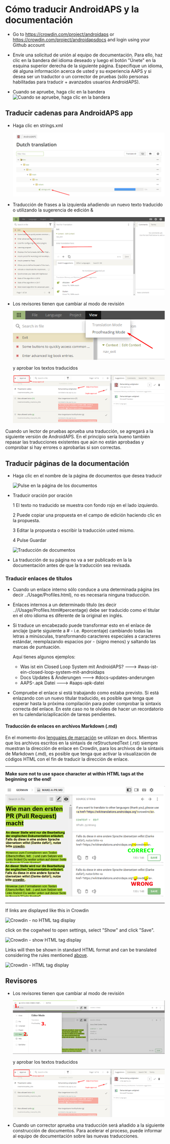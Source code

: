 # Cómo traducir AndroidAPS y la documentación

* Go to <https://crowdin.com/project/androidaps> or <https://crowdin.com/project/androidapsdocs> and login using your Github account

* Envíe una solicitud de unión al equipo de documentación. Para ello, haz clic en la bandera del idioma deseado y luego el botón "Únete" en la esquina superior derecha de la siguiente página. Especifique un idioma, dé alguna información acerca de usted y su experiencia AAPS y si desea ser un traductor o un corrector de pruebas (sólo personas habilitadas para traducir + avanzados usuarios AndroidAPS).

* Cuando se apruebe, haga clic en la bandera ![Cuando se apruebe, haga clic en la bandera](./images/translation_flags2019.png)

## Traducir cadenas para AndroidAPS app

* Haga clic en strings.xml
    
    ![Haga clic en strings.xml](./images/translations-click-strings.png)

* Traducción de frases a la izquierda añadiendo un nuevo texto traducido o utilizando la sugerencia de edición &
    
    ![Traducción de app](./images/translations-translate.png)

* Los revisores tienen que cambiar al modo de revisión
    
    ![Modo de revisión](./images/translations-proofreading-mode.png)
    
    y aprobar los textos traducidos
    
    ![aprobar texto](./images/translations-proofreading.png)

Cuando un lector de pruebas aprueba una traducción, se agregará a la siguiente versión de AndroidAPS. En el principio sería bueno también repasar las traducciones existentes que aún no están aprobadas y comprobar si hay errores o aprobarlas si son correctas.

## Traducir páginas de la documentación

* Haga clic en el nombre de la página de documentos que desea traducir
    
    ![Pulse en la página de los documentos](./images/translation_WikiPage.png)

* Traducir oración por oración
    
    1 El texto no traducido se muestra con fondo rojo en el lado izquierdo.
    
    2 Puede copiar una propuesta en el campo de edición haciendo clic en la propuesta.
    
    3 Editar la propuesta o escribir la traducción usted mismo.
    
    4 Pulse Guardar
    
    ![Traducción de documentos](./images/translation_WikiTranslate.png)

* La traducción de su página no va a ser publicado en la la documentación antes de que la traducción sea revisada.

### Traducir enlaces de títulos

* Cuando un enlace interno sólo conduce a una determinada página (es decir ../Usage/Profiles.html), no es necesaria ninguna traducción.
* Enlaces internos a un determinado título (es decir ..//Usage/Profiles.html#percentage) debe ser traducido como el titular en el otro idioma es diferente de la original en inglés.
* Si traduce un encabezado puede transformar esto en el enlace de anclaje (parte siguiente a # - i.e. #porcentaje) cambiando todas las letras a minúsculas, transformando caracteres especiales a caracteres estándar, reemplazando espacios por - (signo menos) y saltando las marcas de puntuación.
    
    Aquí tienes algunos ejemplos:
    
    * Was ist ein Closed Loop System mit AndroidAPS? \---> #was-ist-ein-closed-loop-system-mit-androidaps
    * Docs Updates & Änderungen \---> #docs-updates-anderungen
    * AAPS-.apk Datei \---> #aaps-apk-datei

* Compruebe el enlace si está trabajando como estaba previsto. Si está enlazando con un nuevo titular traducido, es posible que tenga que esperar hasta la próxima compilación para poder comprobar la sintaxis correcta del enlace. En este caso no te olvides de hacer un recordatorio en tu calendario/aplicación de tareas pendientes.

#### Traducción de enlaces en archivos Markdown (.md)

En el momento dos [lenguajes de marcación](./make-a-PR#code-syntax) se utilizan en docs. Mientras que los archivos escritos en la sintaxis de reStructuredText (.rst) siempre muestran la dirección de enlace en Crowdin, para los archivos de la sintaxis de Markdown (.md), es posible que tenga que activar la visualización de códigos HTML con el fin de traducir la dirección de enlace.

* * *

**Make sure not to use space character at within HTML tags at the beginning or the end!**

![Crodwin - HTML tag without space character](./images/Crowdin_HTMLtag.png)

* * *

If links are displayed like this in Crowdin

![Crowdin - no HTML tag display](./images/CrowdinShowURL1.png)

click on the cogwheel to open settings, select "Show" and click "Save".

![Crowdin - show HTML tag display](./images/CrowdinShowURL2.png)

Links will then be shown in standard HTML format and can be translated considering the rules mentioned [above](./translations#translate-headline-links).

![Crowdin - HTML tag display](./images/CrowdinShowURL3.png)

## Revisores

* Los revisores tienen que cambiar al modo de revisión
    
    ![Modo de revisión](./images/translation_WikiProofreading.png)
    
    y aprobar los textos traducidos
    
    ![aprobar texto](./images/translations-proofreading.png)

* Cuando un corrector aprueba una traducción será añadido a la siguiente construcción de documentos. Para acelerar el proceso, puede informar al equipo de documentación sobre las nuevas traducciones.